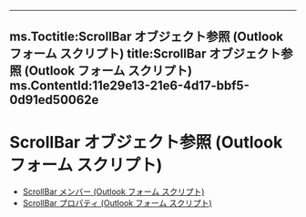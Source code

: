 

---
ms.Toctitle:ScrollBar オブジェクト参照 (Outlook フォーム スクリプト)
title:ScrollBar オブジェクト参照 (Outlook フォーム スクリプト)
ms.ContentId:11e29e13-21e6-4d17-bbf5-0d91ed50062e
---
# ScrollBar オブジェクト参照 (Outlook フォーム スクリプト)


- [ScrollBar メンバー (Outlook フォーム スクリプト)](ede3ff67-126d-4038-8616-661a014cc687.md)
- [ScrollBar プロパティ (Outlook フォーム スクリプト)](708caa00-5c41-42b4-abf4-1ad416d8dd67.md)



